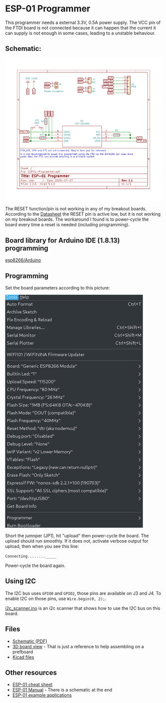 # ESP-01 Programmer

This programmer needs a external 3.3V, 0.5A power supply. The VCC pin
of the FTDI board is not connected because it can happen that the
current it can supply is not enough in some cases, leading to a
unstable behaviour.

## Schematic:
![ESP01-Programmer.svg](ESP01-Programmer.svg)


The RESET function/pin is not working in any of my breakout
boards. According to the
[Datasheet](https://www.espressif.com/sites/default/files/documentation/0a-esp8266ex_datasheet_en.pdf)
the RESET pin is active low, but it is not working on my breakout
boards. The workaround I found is to power-cycle the board every time
a reset is needed (including programming).

## Board library for Arduino IDE (1.8.13) programming

[esp8266/Arduino](https://github.com/esp8266/Arduino)
## Programming
Set the board parameters according to this picture:

![Arduino_IDE_Parameters.png](Arduino_IDE_Parameters.png)

Short the jumnper (JP1), hit "upload" then power-cycle the board. The
upload should run smoothly. If it does not, activate verbose output
for upload, then when you see this line:

`Connecting........_____`

Power-cycle the board again.

## Using I2C

The I2C bus uses `GPIO0` and `GPIO2`, those pins are available
on J3 and J4. To enable I2C on those pins, use `Wire.begin(0, 2);`.

[i2c_scanner.ino](i2c_scanner.ino) is an i2c scanner that shows how to
use the I2C bus on this board.

## Files

* [Schematic (PDF)](ESP01-Programmer.pdf)
* [3D board view](ESP01-Programmer_3D.png) - That is just a reference
  to help assembling on a prefboard
* [Kicad files](Kicad)

## Other resources
* [ESP-01 cheat
  sheet](esp8266_esp_01_module_pinout_diagram_cheat_sheet_by_adlerweb.png)
* [ESP-01 Manual](http://www.microchip.ua/wireless/esp01.pdf) - There
  is a schematic at the end
* [ESP-01 example applications](https://www.forward.com.au/pfod/ESP8266/GPIOpins/ESP8266_01_pin_magic.html)
